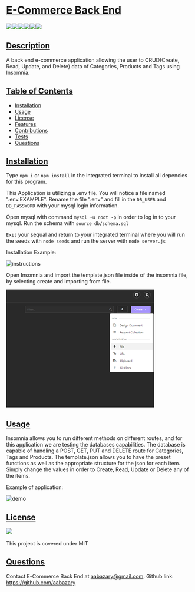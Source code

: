 # <ins>E-Commerce Back End</ins>
![](https://img.shields.io/badge/JavaScript-323330?style=for-the-badge&logo=javascript&logoColor=F7DF1E)![](https://img.shields.io/badge/Node.js-43853D?style=for-the-badge&logo=node.js&logoColor=white)![](https://img.shields.io/badge/Express.js-404D59?style=for-the-badge)![](https://img.shields.io/badge/MySQL-00000F?style=for-the-badge&logo=mysql&logoColor=white)![](https://img.shields.io/badge/-Sequelize-d3d3d3?style=for-the-badge&logo=sequelize&logoColor=52B0E7)![](https://img.shields.io/badge/-Insomnia-5849BE?style=for-the-badge&logo=insomnia&logoColor=white)
## <ins>Description</ins>
A back end e-commerce application allowing the user to CRUD(Create, Read, Update, and Delete) data of Categories, Products and Tags using Insomnia.
## <ins>Table of Contents</ins>
- [Installation](#installation)
- [Usage](#usage)
- [License](#license)
- [Features](#features)
- [Contributions](#contributions)
- [Tests](#tests)
- [Questions](#questions)

## <ins>Installation</ins>
Type `npm i` or `npm install` in the integrated terminal to install all depencies for this program.

This Application is utilizing a .env file. You will notice a file named ".env.EXAMPLE". Rename the file ".env" and fill in the `DB_USER` and `DB_PASSWORD` with your mysql login information. 

Open mysql with command `mysql -u root -p` in order to log in to your mysql. Run the schema with `source db/schema.sql` 

`Exit` your sequal and return to your integrated terminal where you will run the seeds with `node seeds` and run the server with `node server.js`

Installation Example:

![instructions](https://user-images.githubusercontent.com/85041715/132648756-1adc308c-6c0f-4b38-bcdb-d44e8d373aae.gif)

Open Insomnia and import the template.json file inside of the insomnia file, by selecting create and importing from file.

![](./images/insomnia_import.png)

## <ins>Usage</ins>
 
Insomnia allows you to run different methods on different routes, and for this application we are testing the databases capabilities. The database is capable of handling a POST, GET, PUT and DELETE route for Categories, Tags and Products. The template.json allows you to have the preset functions as well as the appropriate structure for the json for each item. Simply change the values in order to Create, Read, Update or Delete any of the items.

Example of application:
 
![demo](https://user-images.githubusercontent.com/85041715/132649582-ab7dce9b-0a1f-4ab6-9b2b-6a352a9709eb.gif)

## <ins>License</ins>
![](https://img.shields.io/badge/License-MIT%20-blue?style=flat-square)

This project is covered under MIT


## <ins>Questions</ins>
Contact E-Commerce Back End at aabazary@gmail.com. Github link: https://github.com/aabazary
